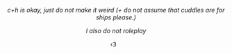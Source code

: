 <p align="center">
  
<p align="center">
<i> c+h is okay, just do not make it weird (+ do not assume that cuddles are for ships please.) </i>

<p align="center">
<i> I also do not roleplay </i>
  
<p align="center">
  ‹𝟥    ‎ ‎ ‎ 
  </p>

